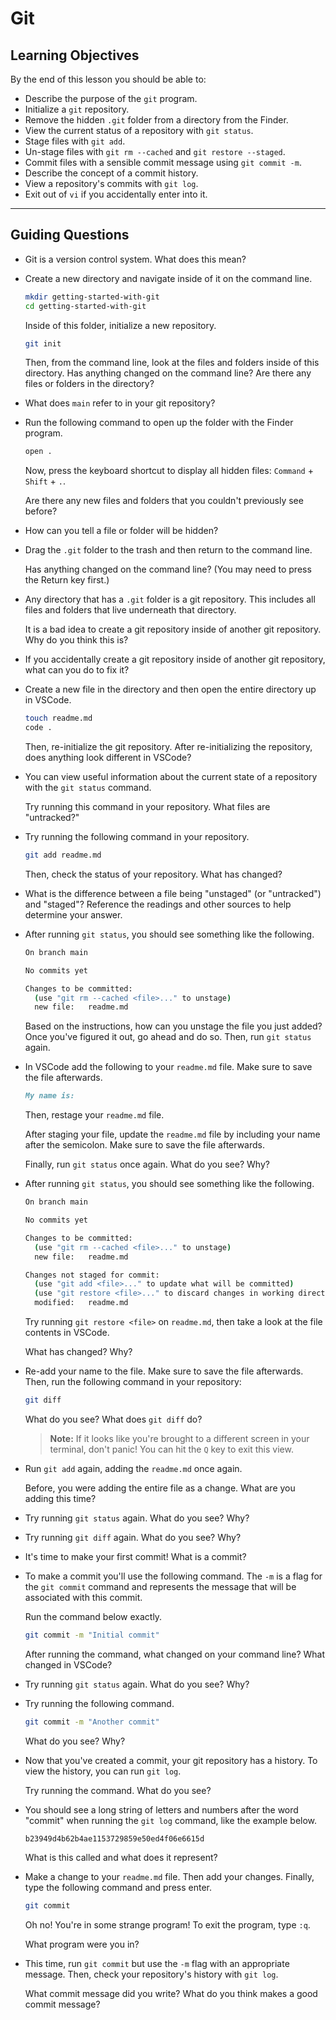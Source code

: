 # Git

## Learning Objectives

By the end of this lesson you should be able to:

- Describe the purpose of the `git` program.
- Initialize a `git` repository.
- Remove the hidden `.git` folder from a directory from the Finder.
- View the current status of a repository with `git status`.
- Stage files with `git add`.
- Un-stage files with `git rm --cached` and `git restore --staged`.
- Commit files with a sensible commit message using `git commit -m`.
- Describe the concept of a commit history.
- View a repository's commits with `git log`.
- Exit out of `vi` if you accidentally enter into it.

---

## Guiding Questions

- Git is a version control system. What does this mean?

- Create a new directory and navigate inside of it on the command line.

  ```bash
  mkdir getting-started-with-git
  cd getting-started-with-git
  ```

  Inside of this folder, initialize a new repository.

  ```bash
  git init
  ```

  Then, from the command line, look at the files and folders inside of this directory. Has anything changed on the command line? Are there any files or folders in the directory?

- What does `main` refer to in your git repository?

- Run the following command to open up the folder with the Finder program.

  ```bash
  open .
  ```

  Now, press the keyboard shortcut to display all hidden files: `Command` + `Shift` + `.`.

  Are there any new files and folders that you couldn't previously see before?

- How can you tell a file or folder will be hidden?

- Drag the `.git` folder to the trash and then return to the command line.

  Has anything changed on the command line? (You may need to press the Return key first.)

- Any directory that has a `.git` folder is a git repository. This includes all files and folders that live underneath that directory.

  It is a bad idea to create a git repository inside of another git repository. Why do you think this is?

- If you accidentally create a git repository inside of another git repository, what can you do to fix it?

- Create a new file in the directory and then open the entire directory up in VSCode.

  ```bash
  touch readme.md
  code .
  ```

  Then, re-initialize the git repository. After re-initializing the repository, does anything look different in VSCode?

- You can view useful information about the current state of a repository with the `git status` command.

  Try running this command in your repository. What files are "untracked?"

- Try running the following command in your repository.

  ```bash
  git add readme.md
  ```

  Then, check the status of your repository. What has changed?

- What is the difference between a file being "unstaged" (or "untracked") and "staged"? Reference the readings and other sources to help determine your answer.

- After running `git status`, you should see something like the following.

  ```bash
  On branch main

  No commits yet

  Changes to be committed:
    (use "git rm --cached <file>..." to unstage)
    new file:   readme.md
  ```

  Based on the instructions, how can you unstage the file you just added? Once you've figured it out, go ahead and do so. Then, run `git status` again.

- In VSCode add the following to your `readme.md` file. Make sure to save the file afterwards.

  ```md
  My name is:
  ```

  Then, restage your `readme.md` file.

  After staging your file, update the `readme.md` file by including your name after the semicolon. Make sure to save the file afterwards.

  Finally, run `git status` once again. What do you see? Why?

- After running `git status`, you should see something like the following.

  ```bash
  On branch main

  No commits yet

  Changes to be committed:
    (use "git rm --cached <file>..." to unstage)
    new file:   readme.md

  Changes not staged for commit:
    (use "git add <file>..." to update what will be committed)
    (use "git restore <file>..." to discard changes in working directory)
    modified:   readme.md
  ```

  Try running `git restore <file>` on `readme.md`, then take a look at the file contents in VSCode.

  What has changed? Why?

- Re-add your name to the file. Make sure to save the file afterwards. Then, run the following command in your repository:

  ```bash
  git diff
  ```

  What do you see? What does `git diff` do?

  > **Note:** If it looks like you're brought to a different screen in your terminal, don't panic! You can hit the `Q` key to exit this view.

- Run `git add` again, adding the `readme.md` once again.

  Before, you were adding the entire file as a change. What are you adding this time?

- Try running `git status` again. What do you see? Why?

- Try running `git diff` again. What do you see? Why?

- It's time to make your first commit! What is a commit?

- To make a commit you'll use the following command. The `-m` is a flag for the `git commit` command and represents the message that will be associated with this commit.

  Run the command below exactly.

  ```bash
  git commit -m "Initial commit"
  ```

  After running the command, what changed on your command line? What changed in VSCode?

- Try running `git status` again. What do you see? Why?

- Try running the following command.

  ```bash
  git commit -m "Another commit"
  ```

  What do you see? Why?

- Now that you've created a commit, your git repository has a history. To view the history, you can run `git log`.

  Try running the command. What do you see?

- You should see a long string of letters and numbers after the word "commit" when running the `git log` command, like the example below.

  ```
  b23949d4b62b4ae1153729859e50ed4f06e6615d
  ```

  What is this called and what does it represent?

- Make a change to your `readme.md` file. Then add your changes. Finally, type the following command and press enter.

  ```bash
  git commit
  ```

  Oh no! You're in some strange program! To exit the program, type `:q`.

  What program were you in?

- This time, run `git commit` but use the `-m` flag with an appropriate message. Then, check your repository's history with `git log`.

  What commit message did you write? What do you think makes a good commit message?
